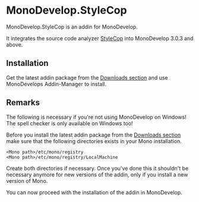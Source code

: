 MonoDevelop.StyleCop
=============

MonoDevelop.StyleCop is an addin for MonoDevelop.

It integrates the source code analyzer [StyleCop](http://stylecop.codeplex.com/) into MonoDevelop 3.0.3 and above.

Installation
-----------

Get the latest addin package from the [Downloads section](https://github.com/DarkCloud14/MonoDevelop.StyleCop/downloads) and use MonoDevelops Addin-Manager to install.

Remarks
-----
The following is necessary if you're not using MonoDevelop on Windows! The spell checker is only available on Windows too!
	
Before you install the latest addin package from the [Downloads section](https://github.com/DarkCloud14/MonoDevelop.StyleCop/downloads)
make sure that the following directories exists in your Mono installation.
	
	<Mono path>/etc/mono/registry
	<Mono path>/etc/mono/registry/LocalMachine
	
Create both directories if necessary.
Once you've done this it shouldn't be necessary anymore for new versions of the addin, only if you install a new version of Mono.

You can now proceed with the installation of the addin in MonoDevelop.
